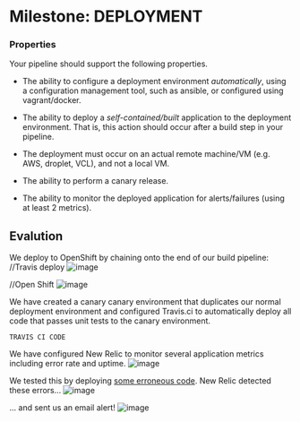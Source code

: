 # Milestone: DEPLOYMENT

### Properties

Your pipeline should support the following properties.

* The ability to configure a deployment environment *automatically*, using a configuration management tool, such as ansible, or configured using vagrant/docker.

* The ability to deploy a *self-contained/built* application to the deployment environment.  That is, this action should occur after a build step in your pipeline.

* The deployment must occur on an actual remote machine/VM (e.g. AWS, droplet, VCL), and not a local VM.

* The ability to perform a canary release.

* The ability to monitor the deployed application for alerts/failures (using at least 2 metrics).

## Evalution


We deploy to OpenShift by chaining onto the end of our build pipeline:
//Travis deploy
![image](https://cloud.githubusercontent.com/assets/5032534/7123213/a2364db4-e1ee-11e4-9ec4-52c0df8c8bfd.png)

//Open Shift
![image](https://cloud.githubusercontent.com/assets/5032534/7123031/564c3e14-e1ed-11e4-8d22-48aa79489f07.png)

We have created a canary canary environment that duplicates our normal deployment environment and configured Travis.ci to automatically deploy all code that passes unit tests to the canary environment.

```
TRAVIS CI CODE
```

We have configured New Relic to monitor several application metrics including error rate and uptime.
![image](https://cloud.githubusercontent.com/assets/5032534/7122951/c8214a44-e1ec-11e4-9c9a-13e713d9a0b5.png)

We tested this by deploying [some erroneous code](https://github.com/DeveloperLiberationFront/Pdf-Reviewer/commit/1a468c0adad12ee49e29edc1d934221411edc0c9). 
New Relic detected these errors...
![image](https://cloud.githubusercontent.com/assets/5032534/7122938/afe09746-e1ec-11e4-8b80-d9806e33ec56.png)

... and sent us an email alert!
![image](https://cloud.githubusercontent.com/assets/5032534/7122967/e538ab90-e1ec-11e4-8214-93e98afd2504.png)

